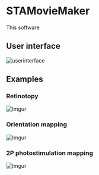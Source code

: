 # STAMovieMaker
This software 


## User interface
![userinterface](https://i.imgur.com/HrG27vE.png)

## Examples
### Retinotopy
![Imgur](https://i.imgur.com/Apn2FYO.png)
### Orientation mapping
![Imgur](https://i.imgur.com/apFfs1D.png)
### 2P photostimulation mapping
![Imgur](https://i.imgur.com/rwMmW1p.png)

